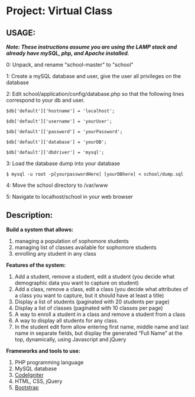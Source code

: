 Project: Virtual Class
======================

USAGE:
------

***Note: These instructions assume you are using the LAMP stack and already have mySQL, php, and Apache installed.***

0: Unpack, and rename "school-master" to "school"

1: Create a mySQL database and user, give the user all privileges on the database

2: Edit school/application/config/database.php so that the following lines correspond to your db and user.

```
$db['default']['hostname'] = 'localhost';
```
```
$db['default']['username'] = 'yourUser';
```
```
$db['default']['password'] = 'yourPassword';
```
```
$db['default']['database'] = 'yourDB';
```
```
$db['default']['dbdriver'] = 'mysql';
```

3: Load the database dump into your database

```
$ mysql -u root -p[yourpasswordHere] [yourDBhere] < school/dump.sql
```

4: Move the school directory to /var/www

5: Navigate to localhost/school in your web browser

Description:
------------

**Build a system that allows:**

1. managing a population of sophomore students
2. managing list of classes available for sophomore students
3. enrolling any student in any class

**Features of the system:**

1. Add a student, remove a student, edit a student (you decide what demographic data you want to capture on student)
2. Add a class, remove a class, edit a class (you decide what attributes of a class you want to capture, but it should have at least a title)
3. Display a list of students (paginated with 20 students per page)
4. Display a list of classes (paginated with 10 classes per page)
5. A way to enroll a student in a class and remove a student from a class
6. A way to display all students for any class.
7. In the student edit form allow entering first name, middle name and last name in separate fields, but display the generated “Full Name” at the top, dynamically, using Javascript and jQuery

**Frameworks and tools to use:**

1. PHP programming language
2. MySQL database
3. [CodeIgniter](https://ellislab.com/codeigniter/user-guide/)
4. HTML, CSS, jQuery
5. [Bootstrap](http://getbootstrap.com/)
